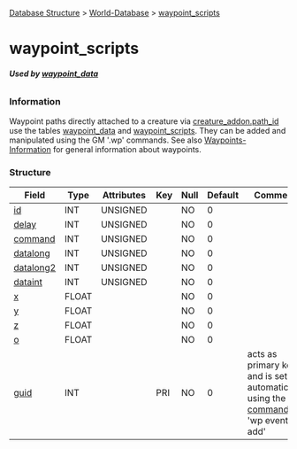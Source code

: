 [Database Structure](Database-Structure) > [World-Database](World-Database) > [waypoint_scripts](waypoint_scripts)

# waypoint\_scripts

###### **Used by [waypoint_data](waypoint_data)**

### Information

Waypoint paths directly attached to a creature via [creature_addon.path_id](creature_addon#path_id) use the tables [waypoint_data](waypoint_data) and [waypoint_scripts](waypoint_scripts). They can be added and manipulated using the GM '.wp' commands. See also [Waypoints-Information](Waypoints-Information) for general information about waypoints.

### Structure

| Field                            | Type         | Attributes   | Key | Null | Default | Comment
|----------------------------------|--------------|--------------|-----|------|---------|--------
| [id](scripts#id)                 | INT      | UNSIGNED     |     | NO   | 0       |
| [delay](scripts#delay)           | INT      | UNSIGNED     |     | NO   | 0       |
| [command](scripts#command)       | INT      | UNSIGNED     |     | NO   | 0       |
| [datalong](scripts#otherfields)  | INT      | UNSIGNED     |     | NO   | 0       |
| [datalong2](scripts#otherfields) | INT      | UNSIGNED     |     | NO   | 0       |
| [dataint](scripts#otherfields)   | INT      | UNSIGNED     |     | NO   | 0       |
| [x](scripts#otherfields)         | FLOAT        |              |     | NO   | 0       |
| [y](scripts#otherfields)         | FLOAT        |              |     | NO   | 0       |
| [z](scripts#otherfields)         | FLOAT        |              |     | NO   | 0       |
| [o](scripts#otherfields)         | FLOAT        |              |     | NO   | 0       |
| [guid](scripts#guid)             | INT      |              | PRI | NO   | 0       | acts as primary key and is set automatically using the [GM command](GM-Commands) 'wp event add'

